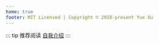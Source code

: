 ```yaml
---
home: true
footer: MIT Licensed | Copyright © 2018-present Yue Xu
---
```

::: tip 推荐阅读
[自我介绍](/me.md)
:::